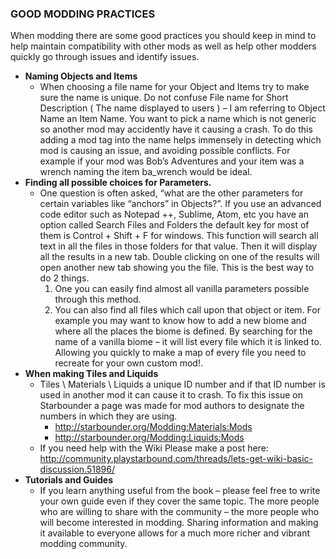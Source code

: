 ### GOOD MODDING PRACTICES
When modding there are some good practices you should keep in mind to help maintain compatibility with other mods as well as help other modders quickly go through issues and identify issues.  

- **Naming Objects and Items**
    - When choosing a file name for your Object and Items try to make sure the name is unique. Do not confuse File name for Short Description ( The name displayed to users ) – I am referring to Object Name an Item Name. You want to pick a name which is not generic so another mod may accidently have it causing a crash. To do this adding a mod tag into the name helps immensely in detecting which mod is causing an issue, and avoiding possible conflicts. For example if your mod was Bob’s Adventures and your item was a wrench naming the item ba_wrench would be ideal.
- **Finding all possible choices for Parameters.**
    - One question is often asked, “what are the other parameters for certain variables like “anchors” in Objects?”. If you use an advanced code editor such as Notepad ++, Sublime, Atom, etc you have an option called Search Files and Folders the default key for most of them is Control + Shift + F for windows. This function will search all text in all the files in those folders for that value. Then it will display all the results in a new tab. Double clicking on one of the results will open another new tab showing you the file.
    This is the best way to do 2 things.
        1. One you can easily find almost all vanilla parameters possible through this method.
        2. You can also find all files which call upon that object or item. For example you may want to know how to add a new biome and where all the places the biome is defined. By searching for the name of a vanilla biome – it will list every file which it is linked to. Allowing you quickly to make a map of every file you need to recreate for your own custom mod!.
- **When making Tiles and Liquids**
    - Tiles \ Materials \ Liquids a unique ID number and if that ID number is used in another mod it can cause it to crash. To fix this issue on Starbounder a page was made for mod authors to designate the numbers in which they are using.
        - http://starbounder.org/Modding:Materials:Mods
        - http://starbounder.org/Modding:Liquids:Mods
    - If you need help with the Wiki Please make a post here: http://community.playstarbound.com/threads/lets-get-wiki-basic-discussion.51896/
- **Tutorials and Guides**
    - If you learn anything useful from the book – please feel free to write your own guide even if they cover the same topic. The more people who are willing to share with the community – the more people who will become interested in modding. Sharing information and making it available to everyone allows for a much more richer and vibrant modding community.